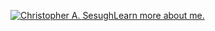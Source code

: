 [![Christopher A. Sesugh](https://res.cloudinary.com/christo/image/upload/v1682695835/Black_Blue_Geometric_Tips_Business_Facebook_Cover_1_gjmhfw.png)Learn more about me.](https://www.christophersesugh.com/about)

<!---
christophersesugh/christophersesugh is a ✨ special ✨ repository because its `README.md` (this file) appears on your GitHub profile.
You can click the Preview link to take a look at your changes.
--->
